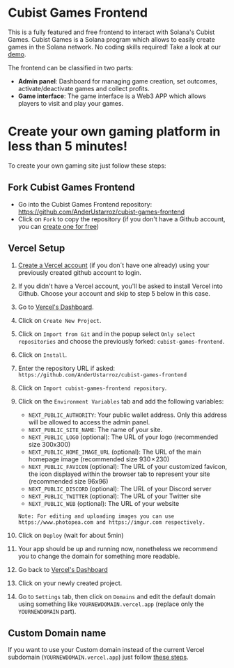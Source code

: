 # Cubist Games Frontend

This is a fully featured and free frontend to interact with Solana's Cubist Games. Cubist Games is a Solana program which allows to easily create games in the Solana network. No coding skills required! Take a look at our [demo](https://cubistgames.vercel.app/).

The frontend can be classified in two parts:

- **Admin panel**: Dashboard for managing game creation, set outcomes, activate/deactivate games and collect profits.
- **Game interface**: The game interface is a Web3 APP which allows players to visit and play your games.

# Create your own gaming platform in less than 5 minutes!

To create your own gaming site just follow these steps:

## Fork Cubist Games Frontend

- Go into the Cubist Games Frontend repository: https://github.com/AnderUstarroz/cubist-games-frontend
- Click on `Fork` to copy the repository (if you don't have a Github account, you can [create one for free](https://github.com/signup))

## Vercel Setup

1. [Create a Vercel account](https://vercel.com/signup) (if you don´t have one already) using your previously created github account to login.
2. If you didn't have a Vercel account, you'll be asked to install Vercel into Github. Choose your account and skip to step 5 below in this case.
3. Go to [Vercel's Dashboard](https://vercel.com/dashboard).
4. Click on `Create New Project`.
5. Click on `Import from Git` and in the popup select `Only select repositories` and choose the previously forked: `cubist-games-frontend`.
6. Click on `Install`.
7. Enter the repository URL if asked: `https://github.com/AnderUstarroz/cubist-games-frontend`
8. Click on `Import cubist-games-frontend repository`.
9. Click on the `Environment Variables` tab and add the following variables:

   - `NEXT_PUBLIC_AUTHORITY`: Your public wallet address. Only this address will be allowed to access the admin panel.
   - `NEXT_PUBLIC_SITE_NAME`: The name of your site.
   - `NEXT_PUBLIC_LOGO` (optional): The URL of your logo (recommended size 300x300)
   - `NEXT_PUBLIC_HOME_IMAGE_URL` (optional): The URL of the main homepage image (recommended size 930 × 230)
   - `NEXT_PUBLIC_FAVICON` (optional): The URL of your customized favicon, the icon displayed within the browser tab to represent your site (recommended size 96x96)
   - `NEXT_PUBLIC_DISCORD` (optional): The URL of your Discord server
   - `NEXT_PUBLIC_TWITTER` (optional): The URL of your Twitter site
   - `NEXT_PUBLIC_WEB` (optional): The URL of your website

   ```
   Note: For editing and uploading images you can use https://www.photopea.com and https://imgur.com respectively.
   ```

10. Click on `Deploy` (wait for about 5min)
11. Your app should be up and running now, nonetheless we recommend you to change the domain for something more readable.
12. Go back to [Vercel's Dashboard](https://vercel.com/dashboard)
13. Click on your newly created project.
14. Go to `Settings` tab, then click on `Domains` and edit the default domain using something like `YOURNEWDOMAIN.vercel.app` (replace only the `YOURNEWDOMAIN` part).

## Custom Domain name

If you want to use your Custom domain instead of the current Vercel subdomain (`YOURNEWDOMAIN.vercel.app`) just follow [these steps](https://vercel.com/docs/concepts/projects/domains/add-a-domain).
